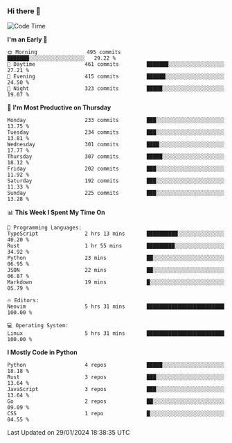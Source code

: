 ### Hi there 👋
<!--START_SECTION:waka-->
![Code Time](http://img.shields.io/badge/Code%20Time-226%20hrs%2059%20mins-blue)

**I'm an Early 🐤** 

```text
🌞 Morning                495 commits         ███████░░░░░░░░░░░░░░░░░░   29.22 % 
🌆 Daytime                461 commits         ███████░░░░░░░░░░░░░░░░░░   27.21 % 
🌃 Evening                415 commits         ██████░░░░░░░░░░░░░░░░░░░   24.50 % 
🌙 Night                  323 commits         █████░░░░░░░░░░░░░░░░░░░░   19.07 % 
```
📅 **I'm Most Productive on Thursday** 

```text
Monday                   233 commits         ███░░░░░░░░░░░░░░░░░░░░░░   13.75 % 
Tuesday                  234 commits         ███░░░░░░░░░░░░░░░░░░░░░░   13.81 % 
Wednesday                301 commits         ████░░░░░░░░░░░░░░░░░░░░░   17.77 % 
Thursday                 307 commits         █████░░░░░░░░░░░░░░░░░░░░   18.12 % 
Friday                   202 commits         ███░░░░░░░░░░░░░░░░░░░░░░   11.92 % 
Saturday                 192 commits         ███░░░░░░░░░░░░░░░░░░░░░░   11.33 % 
Sunday                   225 commits         ███░░░░░░░░░░░░░░░░░░░░░░   13.28 % 
```


📊 **This Week I Spent My Time On** 

```text
💬 Programming Languages: 
TypeScript               2 hrs 13 mins       ██████████░░░░░░░░░░░░░░░   40.20 % 
Rust                     1 hr 55 mins        █████████░░░░░░░░░░░░░░░░   34.92 % 
Python                   23 mins             ██░░░░░░░░░░░░░░░░░░░░░░░   06.95 % 
JSON                     22 mins             ██░░░░░░░░░░░░░░░░░░░░░░░   06.87 % 
Markdown                 19 mins             █░░░░░░░░░░░░░░░░░░░░░░░░   05.79 % 

🔥 Editors: 
Neovim                   5 hrs 31 mins       █████████████████████████   100.00 % 

💻 Operating System: 
Linux                    5 hrs 31 mins       █████████████████████████   100.00 % 
```

**I Mostly Code in Python** 

```text
Python                   4 repos             █████░░░░░░░░░░░░░░░░░░░░   18.18 % 
Rust                     3 repos             ███░░░░░░░░░░░░░░░░░░░░░░   13.64 % 
JavaScript               3 repos             ███░░░░░░░░░░░░░░░░░░░░░░   13.64 % 
Go                       2 repos             ██░░░░░░░░░░░░░░░░░░░░░░░   09.09 % 
CSS                      1 repo              █░░░░░░░░░░░░░░░░░░░░░░░░   04.55 % 
```




 Last Updated on 29/01/2024 18:38:35 UTC
<!--END_SECTION:waka-->

<!--
**YoganshSharma/YoganshSharma** is a ✨ _special_ ✨ repository because its `README.md` (this file) appears on your GitHub profile.

Here are some ideas to get you started:

- 🔭 I’m currently working on ...
- 🌱 I’m currently learning ...
- 👯 I’m looking to collaborate on ...
- 🤔 I’m looking for help with ...
- 💬 Ask me about ...
- 📫 How to reach me: ...
- 😄 Pronouns: ...
- ⚡ Fun fact: ...
-->
